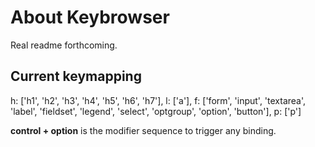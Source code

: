 # About Keybrowser

Real readme forthcoming.

## Current keymapping

h: ['h1', 'h2', 'h3', 'h4', 'h5', 'h6', 'h7'],
l: ['a'],
f: ['form', 'input', 'textarea', 'label', 'fieldset', 'legend', 'select', 
	'optgroup', 'option', 'button'], 
p: ['p']

**control + option** is the modifier sequence to trigger any binding.